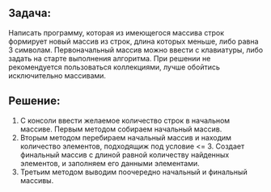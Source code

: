 ## Задача: 
Написать программу, которая из имеющегося массива строк формирует новый массив из строк, длина которых меньше, либо равна 3 символам. Первоначальный массив можно ввести с клавиатуры, либо задать на старте выполнения алгоритма. При решении не рекомендуется пользоваться коллекциями, лучше обойтись исключительно массивами.

## Решение:

1. С консоли ввести желаемое количество строк в начальном массиве. Первым методом собираем начальный массив.
2. Вторым методом перебираем начальный массив и находим количество элементов, подходящиж под условие <= 3. Создает финальный массив с длиной равной количеству найденных элементов, и заполняем его данными элементами.
3. Третьим методом выводим поочередно начальный и финальный массивы.
